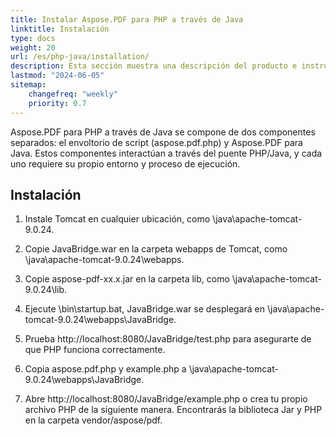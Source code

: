 ```yaml
---
title: Instalar Aspose.PDF para PHP a través de Java
linktitle: Instalación
type: docs
weight: 20
url: /es/php-java/installation/
description: Esta sección muestra una descripción del producto e instrucciones para instalar Aspose.PDF para PHP a través de Java por su cuenta, así como utilizando NuGet.
lastmod: "2024-06-05"
sitemap:
    changefreq: "weekly"
    priority: 0.7
---
```


Aspose.PDF para PHP a través de Java se compone de dos componentes separados: el envoltorio de script (aspose.pdf.php) y Aspose.PDF para Java. Estos componentes interactúan a través del puente PHP/Java, y cada uno requiere su propio entorno y proceso de ejecución.

## Instalación

1. Instale Tomcat en cualquier ubicación, como \java\apache-tomcat-9.0.24.
1. Copie JavaBridge.war en la carpeta webapps de Tomcat, como \java\apache-tomcat-9.0.24\webapps.
1. Copie aspose-pdf-xx.x.jar en la carpeta lib, como \java\apache-tomcat-9.0.24\lib.
1. Ejecute \bin\startup.bat, JavaBridge.war se desplegará en \java\apache-tomcat-9.0.24\webapps\JavaBridge.

1. Prueba http://localhost:8080/JavaBridge/test.php para asegurarte de que PHP funciona correctamente.
1. Copia aspose.pdf.php y example.php a \java\apache-tomcat-9.0.24\webapps\JavaBridge.
1. Abre http://localhost:8080/JavaBridge/example.php o crea tu propio archivo PHP de la siguiente manera.
Encontrarás la biblioteca Jar y PHP en la carpeta vendor/aspose/pdf.